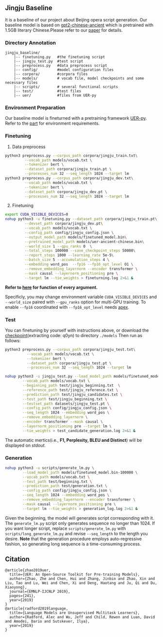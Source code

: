 ﻿## Jingju Baseline
It is a baseline of our project about Beijing opera script generation. Our baseline model is based on [gpt2-chinese-ancient](https://huggingface.co/uer/gpt2-chinese-ancient) which is pretrained with 1.5GB literary Chinese.Please refer to our [paper](https://github.com/zhengmidon/jingju_baseline/blob/master/Beijing%20Opera%20Script%20Generation%20with%20GPT-2%20as%20A%20Baseline.pdf) for details.
### Directory Annotation
```
jingju_baseline/
	|-- finetuning.py 	#the finetuning script
	|-- jingju_test.py 	#test script
	|-- preprocess.py 	#data preprocess script
	|-- config/ 		#model configuration files 
	|-- corpora/ 		#corpora files
	|-- models/ 		# vocab file, model checkpoints and some necessary files
	|-- scripts/ 		# several functional scripts
	|-- test/ 			#test files
	|-- uer/ 			#files from UER-py
```
### Environment Preparation
Our baseline model is fineturned with a pretraining framework [UER-py](https://github.com/dbiir/UER-py). Refer to the [part](https://github.com/dbiir/UER-py#requirements) for environment requirements.
### Finetuning

 1. Data preprocess
 ```Bash
 python3 preprocess.py --corpus_path corpora/jingju_train.txt\
		  --vocab_path models/vocab.txt \
		  --tokenizer bert \
		  --dataset_path corpora/jingju_train.pt \
		  --processes_num 32 --seq_length 1024 --target lm
 python3 preprocess.py --corpus_path corpora/jingju_dev.txt\
		  --vocab_path models/vocab.txt \
		  --tokenizer bert \
		  --dataset_path corpora/jingju_dev.pt \
		  --processes_num 32 --seq_length 1024 --target lm
 ```
 2. Finetuning
```Bash
export CUDA_VISIBLE_DEVICES=0
nohup python3 -u finetuning.py --dataset_path corpora/jingju_train.pt\
		 --devset_path corpora/jingju_dev.pt\
		 --vocab_path models/vocab.txt \
		 --config_path config/jingju_config.json \
		 --output_model_path models/finetuned_model.bin\
		 --pretrained_model_path models/uer-ancient-chinese.bin\
		 --world_size 1 --gpu_ranks 0  \
		 --total_steps 100000 --save_checkpoint_steps 50000\
		 --report_steps 1000 --learning_rate 5e-5\
		 --batch_size 5 --accumulation_steps 4 \
		 --embedding word_pos  --fp16 --fp16_opt_level O1 \
		 --remove_embedding_layernorm --encoder transformer \
		 --mask causal --layernorm_positioning pre \
		 --target lm --tie_weights > fineturning.log 2>&1 &
```
**Refer to [here](https://github.com/dbiir/UER-py/wiki/%E9%A2%84%E5%A4%84%E7%90%86) for  function of every argument.**

Specificly, you may change environment variable `CUDA_VISIBLE_DEVICES` and `--world_size` paired with `--gpu_ranks` option for multi-GPU training. To enable `--fp16` coordinated with `--fp16_opt_level`  needs [apex](https://github.com/NVIDIA/apex).
### Test
You can finetuning by yourself with instructions above, or download the [checkpoint](https://pan.baidu.com/s/1K5flY2Wex6aLkfSIKtfUcA)(extracting code: q0yn) to directory `./models`
Then run as follows:
```bash
python3 preprocess.py --corpus_path corpora/jingju_test.txt\
		  --vocab_path models/vocab.txt \
		  --tokenizer bert \
		  --dataset_path corpora/jingju_test.pt \
		  --processes_num 32 --seq_length 1024 --target lm
```
```bash
nohup python3 -u jingju_test.py --load_model_path models/finetuned_model.bin-100000 \
		--vocab_path models/vocab.txt \
		--beginning_path test/jingju_beginning.txt  \
		--reference_path test/jingju_reference.txt \
		--prediction_path test/jingju_candidates.txt \
		--test_path test/jingju_beginning.txt \
		--testset_path datasets/jingju_test.pt \
		--config_path config/jingju_config.json \
		--seq_length 1024 --embedding word_pos \
		--remove_embedding_layernorm \
		--encoder transformer --mask causal \
		--layernorm_positioning pre --target lm \
		--tie_weights > test_candidate_generation.log 2>&1 &
```
The automatic mertics(i.e., **F1, Perplexity, BLEU and Distinct**) will be displayed on _stdout_.
### Generation
```bash
nohup python3 -u scripts/generate_lm.py \
		--load_model_path models/finetuned_model.bin-100000 \
		--vocab_path models/vocab.txt \
		--test_path test/beginning.txt \
		--prediction_path test/generation.txt \
		--config_path config/jingju_config.json \
		--seq_length 1024 --embedding word_pos \
		--remove_embedding_layernorm --encoder transformer \
		--mask causal --layernorm_positioning pre \
		--target lm --tie_weights > generation_log.log 2>&1 &
```
Given the beginning, the model will generates script corresponding with it.
The `generate_lm.py` script only generates sequence no longer than 1024. If you want longer script, replace `scripts/generate_lm.py` with `scripts/long_generate_lm.py` and revise `--seq_length` to the length you desire. **Note** that the generation procedure employs auto-regressive fashion, so generating long sequence is a time-consuming process.
## Citation
```
@article{zhao2019uer,
  title={UER: An Open-Source Toolkit for Pre-training Models},
  author={Zhao, Zhe and Chen, Hui and Zhang, Jinbin and Zhao, Xin and Liu, Tao and Lu, Wei and Chen, Xi and Deng, Haotang and Ju, Qi and Du, Xiaoyong},
  journal={EMNLP-IJCNLP 2019},
  pages={241},
  year={2019}
}
@article{radford2019language,
  title={Language Models are Unsupervised Multitask Learners},
  author={Radford, Alec and Wu, Jeff and Child, Rewon and Luan, David and Amodei, Dario and Sutskever, Ilya},
  year={2019}
}
```

